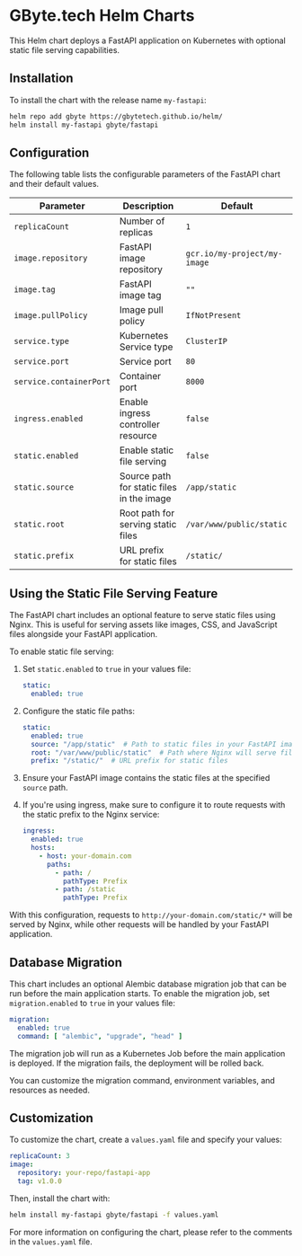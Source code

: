 # GByte.tech Helm Charts

This Helm chart deploys a FastAPI application on Kubernetes with optional static file serving capabilities.

## Installation

To install the chart with the release name `my-fastapi`:

```bash
helm repo add gbyte https://gbytetech.github.io/helm/
helm install my-fastapi gbyte/fastapi
```

## Configuration

The following table lists the configurable parameters of the FastAPI chart and their default values.

| Parameter               | Description                               | Default                      |
|-------------------------|-------------------------------------------|------------------------------|
| `replicaCount`          | Number of replicas                        | `1`                          |
| `image.repository`      | FastAPI image repository                  | `gcr.io/my-project/my-image` |
| `image.tag`             | FastAPI image tag                         | `""`                         |
| `image.pullPolicy`      | Image pull policy                         | `IfNotPresent`               |
| `service.type`          | Kubernetes Service type                   | `ClusterIP`                  |
| `service.port`          | Service port                              | `80`                         |
| `service.containerPort` | Container port                            | `8000`                       |
| `ingress.enabled`       | Enable ingress controller resource        | `false`                      |
| `static.enabled`        | Enable static file serving                | `false`                      |
| `static.source`         | Source path for static files in the image | `/app/static`                |
| `static.root`           | Root path for serving static files        | `/var/www/public/static`     |
| `static.prefix`         | URL prefix for static files               | `/static/`                   |

## Using the Static File Serving Feature

The FastAPI chart includes an optional feature to serve static files using Nginx. This is useful for serving assets like
images, CSS, and JavaScript files alongside your FastAPI application.

To enable static file serving:

1. Set `static.enabled` to `true` in your values file:

   ```yaml
   static:
     enabled: true
   ```

2. Configure the static file paths:

   ```yaml
   static:
     enabled: true
     source: "/app/static"  # Path to static files in your FastAPI image
     root: "/var/www/public/static"  # Path where Nginx will serve files from
     prefix: "/static/"  # URL prefix for static files
   ```

3. Ensure your FastAPI image contains the static files at the specified `source` path.

4. If you're using ingress, make sure to configure it to route requests with the static prefix to the Nginx service:

   ```yaml
   ingress:
     enabled: true
     hosts:
       - host: your-domain.com
         paths:
           - path: /
             pathType: Prefix
           - path: /static
             pathType: Prefix
   ```

With this configuration, requests to `http://your-domain.com/static/*` will be served by Nginx, while other requests
will be handled by your FastAPI application.

## Database Migration

This chart includes an optional Alembic database migration job that can be run before the
main application starts. To enable the migration job, set `migration.enabled` to `true` in your values file:

```yaml
migration:
  enabled: true
  command: [ "alembic", "upgrade", "head" ]
```

The migration job will run as a Kubernetes Job before the main application is deployed. If the migration fails, the
deployment will be rolled back.

You can customize the migration command, environment variables, and resources as needed.

## Customization

To customize the chart, create a `values.yaml` file and specify your values:

```yaml
replicaCount: 3
image:
  repository: your-repo/fastapi-app
  tag: v1.0.0
```

Then, install the chart with:

```bash
helm install my-fastapi gbyte/fastapi -f values.yaml
```

For more information on configuring the chart, please refer to the comments in the `values.yaml` file.
